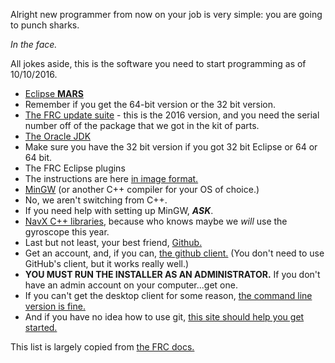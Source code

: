 Alright new programmer from now on your job is very simple: you are going to punch sharks.

*In the face.*

All jokes aside, this is the software you need to start programming as of 10/10/2016.

* [Eclipse **MARS**](https://eclipse.org/downloads/packages/release/Mars/2)
 * Remember if you get the 64-bit version or the 32 bit version.
* [The FRC update suite](http://www.ni.com/download/first-robotics-software-2016/5773/en) - this is the 2016 version, and you need the serial number off of the package that we got in the kit of parts.
* [The Oracle JDK](http://www.oracle.com/technetwork/java/javase/downloads/index.html)
 * Make sure you have the 32 bit version if you got 32 bit Eclipse or 64 or 64 bit.
* The FRC Eclipse plugins
 * The instructions are here [in image format.](http://imgur.com/LghDdZ0)
* [MinGW](http://downloads.sourceforge.net/project/mingw/Installer/mingw-get-setup.exe?r=https%3A%2F%2Fsourceforge.net%2Fprojects%2Fmingw%2Ffiles%2FInstaller%2F&ts=1473376643&use_mirror=superb-sea2) (or another C++ compiler for your OS of choice.)
 * No, we aren't switching from C++.
 * If you need help with setting up MinGW, ***ASK***.
* [NavX C++ libraries](http://www.pdocs.kauailabs.com/navx-mxp/software/roborio-libraries/c/), because who knows maybe we *will* use the gyroscope this year.
* Last but not least, your best friend, [Github.](https://www.github.com)
 * Get an account, and, if you can, [the github client.](https://desktop.github.com/) (You don't need to use GitHub's client, but it works really well.)
  * **YOU MUST RUN THE INSTALLER AS AN ADMINISTRATOR.** If you don't have an admin account on your computer...get one.
 * If you can't get the desktop client for some reason, [the command line version is fine.](https://git-scm.com/)
 * And if you have no idea how to use git, [this site should help you get started.](https://try.github.io/levels/1/challenges/1)

This list is largely copied from [the FRC docs.](https://wpilib.screenstepslive.com/s/4485/m/13810/l/145002-installing-eclipse-c-java)
